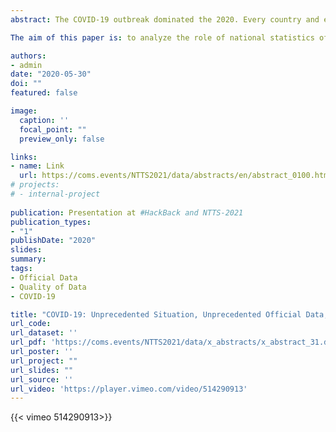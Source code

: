 ```yaml
---
abstract: The COVID-19 outbreak dominated the 2020. Every country and every socio-economic sector has been facing this unique situation. Official statistics need to confront new challenges, both internally and externally. Internally, every national statistics office needs to protect their workers, reorganize their way of working, and ensure the regular data production. Externally, NSOs are called to make a statistical description of an unprecedented complex reality.

The aim of this paper is: to analyze the role of national statistics offices during the COVID-19 health crisis, and to summarize challenges and opportunities lying ahead, and to trigger the discussion about national statistics offices.

authors:
- admin
date: "2020-05-30"
doi: ""
featured: false

image:
  caption: ''
  focal_point: ""
  preview_only: false

links:
- name: Link
  url: https://coms.events/NTTS2021/data/abstracts/en/abstract_0100.html
# projects: 
# - internal-project
 
publication: Presentation at #HackBack and NTTS-2021
publication_types:
- "1"
publishDate: "2020"
slides: 
summary: 
tags:
- Official Data
- Quality of Data
- COVID-19

title: "COVID-19: Unprecedented Situation, Unprecedented Official Data, Unprecedented Quality Data"
url_code: 
url_dataset: ''
url_pdf: 'https://coms.events/NTTS2021/data/x_abstracts/x_abstract_31.docx'
url_poster: ''
url_project: ""
url_slides: ""
url_source: ''
url_video: 'https://player.vimeo.com/video/514290913'
---
```


{{< vimeo 514290913>}}